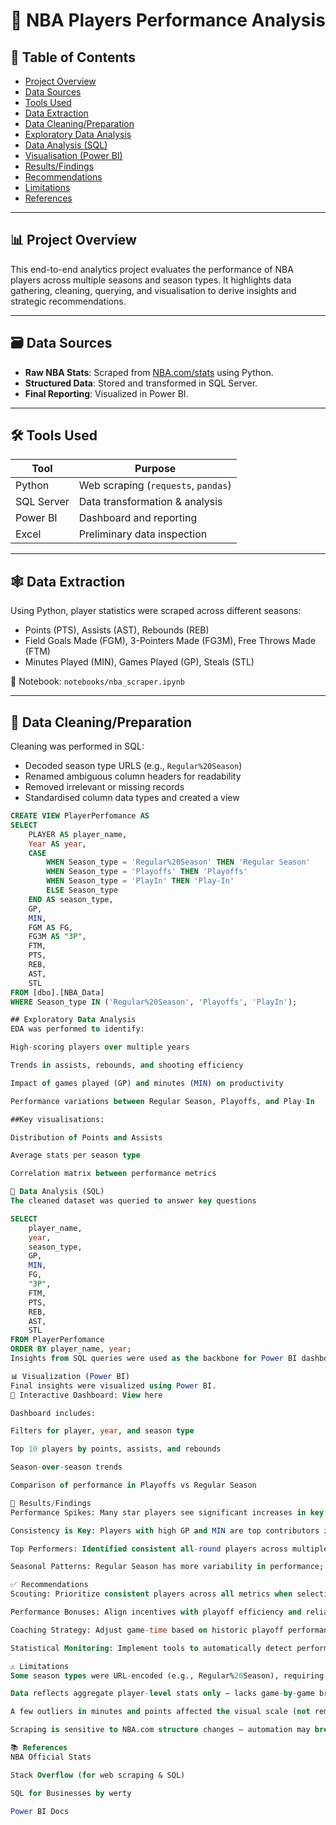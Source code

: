 # 🏀 NBA Players Performance Analysis

## 📑 Table of Contents
- [Project Overview](#project-overview)
- [Data Sources](#data-sources)
- [Tools Used](#tools-used)
- [Data Extraction](#data-extraction)
- [Data Cleaning/Preparation](#data-cleaningpreparation)
- [Exploratory Data Analysis](#exploratory-data-analysis)
- [Data Analysis (SQL)](#data-analysis-sql)
- [Visualisation (Power BI)](#visualisation-power-bi)
- [Results/Findings](#resultsfindings)
- [Recommendations](#recommendations)
- [Limitations](#limitations)
- [References](#references)

---

## 📊 Project Overview

This end-to-end analytics project evaluates the performance of NBA players across multiple seasons and season types. It highlights data gathering, cleaning, querying, and visualisation to derive insights and strategic recommendations.

---

## 🗃️ Data Sources

- **Raw NBA Stats**: Scraped from [NBA.com/stats](https://www.nba.com/stats) using Python.
- **Structured Data**: Stored and transformed in SQL Server.
- **Final Reporting**: Visualized in Power BI.

---

## 🛠️ Tools Used

| Tool         | Purpose                             |
|--------------|-------------------------------------|
| Python       | Web scraping (`requests`, `pandas`) |
| SQL Server   | Data transformation & analysis      |
| Power BI     | Dashboard and reporting             |
| Excel        | Preliminary data inspection         |

---

## 🕸️ Data Extraction

Using Python, player statistics were scraped across different seasons:

- Points (PTS), Assists (AST), Rebounds (REB)
- Field Goals Made (FGM), 3-Pointers Made (FG3M), Free Throws Made (FTM)
- Minutes Played (MIN), Games Played (GP), Steals (STL)

📁 Notebook: `notebooks/nba_scraper.ipynb`

---

## 🧹 Data Cleaning/Preparation

Cleaning was performed in SQL:

- Decoded season type URLS (e.g., `Regular%20Season`)
- Renamed ambiguous column headers for readability
- Removed irrelevant or missing records
- Standardised column data types and created a view

```sql
CREATE VIEW PlayerPerfomance AS 
SELECT
    PLAYER AS player_name,
    Year AS year,
    CASE 
        WHEN Season_type = 'Regular%20Season' THEN 'Regular Season'
        WHEN Season_type = 'Playoffs' THEN 'Playoffs'
        WHEN Season_type = 'PlayIn' THEN 'Play-In'
        ELSE Season_type
    END AS season_type,
    GP,
    MIN,
    FGM AS FG,
    FG3M AS "3P",
    FTM,
    PTS,
    REB,
    AST,
    STL
FROM [dbo].[NBA_Data]
WHERE Season_type IN ('Regular%20Season', 'Playoffs', 'PlayIn');

## Exploratory Data Analysis
EDA was performed to identify:

High-scoring players over multiple years

Trends in assists, rebounds, and shooting efficiency

Impact of games played (GP) and minutes (MIN) on productivity

Performance variations between Regular Season, Playoffs, and Play-In

##Key visualisations:

Distribution of Points and Assists

Average stats per season type

Correlation matrix between performance metrics

🧮 Data Analysis (SQL)
The cleaned dataset was queried to answer key questions

SELECT
    player_name,
    year,
    season_type,
    GP,
    MIN,
    FG,
    "3P",
    FTM,
    PTS,
    REB,
    AST,
    STL
FROM PlayerPerfomance
ORDER BY player_name, year;
Insights from SQL queries were used as the backbone for Power BI dashboards.

📊 Visualization (Power BI)
Final insights were visualized using Power BI.
🔗 Interactive Dashboard: View here

Dashboard includes:

Filters for player, year, and season type

Top 10 players by points, assists, and rebounds

Season-over-season trends

Comparison of performance in Playoffs vs Regular Season

📌 Results/Findings
Performance Spikes: Many star players see significant increases in key stats during Playoffs.

Consistency is Key: Players with high GP and MIN are top contributors in most categories.

Top Performers: Identified consistent all-round players across multiple seasons.

Seasonal Patterns: Regular Season has more variability in performance; Playoffs reflect peak effort.

✅ Recommendations
Scouting: Prioritize consistent players across all metrics when selecting rosters.

Performance Bonuses: Align incentives with playoff efficiency and reliability.

Coaching Strategy: Adjust game-time based on historic playoff performances.

Statistical Monitoring: Implement tools to automatically detect performance drops early.

⚠️ Limitations
Some season types were URL-encoded (e.g., Regular%20Season), requiring manual correction.

Data reflects aggregate player-level stats only — lacks game-by-game breakdown.

A few outliers in minutes and points affected the visual scale (not removed to retain data integrity).

Scraping is sensitive to NBA.com structure changes — automation may break without updates.

📚 References
NBA Official Stats

Stack Overflow (for web scraping & SQL)

SQL for Businesses by werty

Power BI Docs
